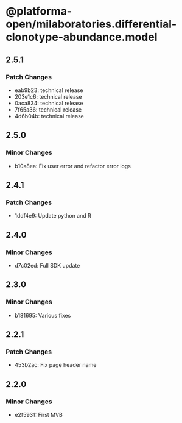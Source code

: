 # @platforma-open/milaboratories.differential-clonotype-abundance.model

## 2.5.1

### Patch Changes

- eab9b23: technical release
- 203e1c6: technical release
- 0aca834: technical release
- 7f65a36: technical release
- 4d6b04b: technical release

## 2.5.0

### Minor Changes

- b10a8ea: Fix user error and refactor error logs

## 2.4.1

### Patch Changes

- 1ddf4e9: Update python and R

## 2.4.0

### Minor Changes

- d7c02ed: Full SDK update

## 2.3.0

### Minor Changes

- b181695: Various fixes

## 2.2.1

### Patch Changes

- 453b2ac: Fix page header name

## 2.2.0

### Minor Changes

- e2f5931: First MVB
